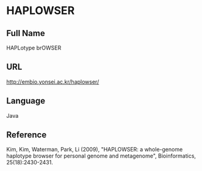 # HAPLOWSER

## Full Name
HAPLotype brOWSER

## URL
http://embio.yonsei.ac.kr/haplowser/

## Language
Java

## Reference
Kim, Kim, Waterman, Park, Li (2009), "HAPLOWSER: a whole-genome haplotype browser for personal genome and metagenome", Bioinformatics, 25(18):2430-2431.